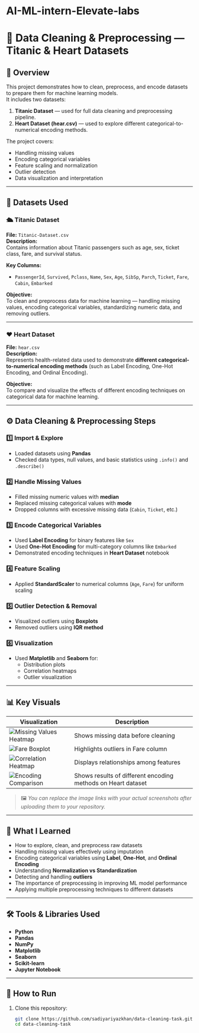 # AI-ML-intern-Elevate-labs
# 🧹 Data Cleaning & Preprocessing — Titanic & Heart Datasets

## 📘 Overview
This project demonstrates how to clean, preprocess, and encode datasets to prepare them for machine learning models.  
It includes two datasets:
1. **Titanic Dataset** — used for full data cleaning and preprocessing pipeline.  
2. **Heart Dataset (hear.csv)** — used to explore different categorical-to-numerical encoding methods.

The project covers:
- Handling missing values  
- Encoding categorical variables  
- Feature scaling and normalization  
- Outlier detection  
- Data visualization and interpretation

---

## 📂 Datasets Used

### 🛳️ Titanic Dataset
**File:** `Titanic-Dataset.csv`  
**Description:**  
Contains information about Titanic passengers such as age, sex, ticket class, fare, and survival status.

**Key Columns:**
- `PassengerId`, `Survived`, `Pclass`, `Name`, `Sex`, `Age`, `SibSp`, `Parch`, `Ticket`, `Fare`, `Cabin`, `Embarked`

**Objective:**  
To clean and preprocess data for machine learning — handling missing values, encoding categorical variables, standardizing numeric data, and removing outliers.

---

### ❤️ Heart Dataset
**File:** `hear.csv`  
**Description:**  
Represents health-related data used to demonstrate **different categorical-to-numerical encoding methods** (such as Label Encoding, One-Hot Encoding, and Ordinal Encoding).

**Objective:**  
To compare and visualize the effects of different encoding techniques on categorical data for machine learning.

---

## ⚙️ Data Cleaning & Preprocessing Steps

### 1️⃣ Import & Explore
- Loaded datasets using **Pandas**
- Checked data types, null values, and basic statistics using `.info()` and `.describe()`

### 2️⃣ Handle Missing Values
- Filled missing numeric values with **median**
- Replaced missing categorical values with **mode**
- Dropped columns with excessive missing data (`Cabin`, `Ticket`, etc.)

### 3️⃣ Encode Categorical Variables
- Used **Label Encoding** for binary features like `Sex`
- Used **One-Hot Encoding** for multi-category columns like `Embarked`
- Demonstrated encoding techniques in **Heart Dataset** notebook

### 4️⃣ Feature Scaling
- Applied **StandardScaler** to numerical columns (`Age`, `Fare`) for uniform scaling

### 5️⃣ Outlier Detection & Removal
- Visualized outliers using **Boxplots**
- Removed outliers using **IQR method**

### 6️⃣ Visualization
- Used **Matplotlib** and **Seaborn** for:
  - Distribution plots  
  - Correlation heatmaps  
  - Outlier visualization

---

## 📊 Key Visuals

| Visualization | Description |
|----------------|-------------|
| ![Missing Values Heatmap](screenshots/missing_values.png) | Shows missing data before cleaning |
| ![Fare Boxplot](screenshots/fare_boxplot.png) | Highlights outliers in Fare column |
| ![Correlation Heatmap](screenshots/heatmap.png) | Displays relationships among features |
| ![Encoding Comparison](screenshots/encoding_comparison.png) | Shows results of different encoding methods on Heart dataset |

> 🖼️ *You can replace the image links with your actual screenshots after uploading them to your repository.*

---

## 🧠 What I Learned

- How to explore, clean, and preprocess raw datasets  
- Handling missing values effectively using imputation  
- Encoding categorical variables using **Label**, **One-Hot**, and **Ordinal Encoding**  
- Understanding **Normalization vs Standardization**  
- Detecting and handling **outliers**  
- The importance of preprocessing in improving ML model performance  
- Applying multiple preprocessing techniques to different datasets

---

## 🛠️ Tools & Libraries Used
- **Python**
- **Pandas**
- **NumPy**
- **Matplotlib**
- **Seaborn**
- **Scikit-learn**
- **Jupyter Notebook**

---

## 🚀 How to Run

1. Clone this repository:
   ```bash
   git clone https://github.com/sadiyariyazkhan/data-cleaning-task.git
   cd data-cleaning-task
